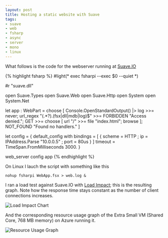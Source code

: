 ```yaml
--- 
layout: post
title: Hosting a static website with Suave
tags:
- suave
- web
- fsharp
- async
- server
- mono
- linux
---
```

What follows is the code for the webserver running at [Suave.IO](http://suave.io)

{% highlight fsharp %}
#light(*
exec fsharpi --exec $0 --quiet
*)

#r "suave.dll"

open Suave.Types
open Suave.Web
open Suave.Http
open System
open System.Net

let app : WebPart = 
    choose [
       Console.OpenStandardOutput() |> log >>= never;
       url_regex "(.*?)\.(fsx|dll|mdb|log)$" >>= FORBIDDEN "Access denied.";
       GET >>= choose [ url "/" >>= file "index.html"; browse ];
       NOT_FOUND "Found no handlers." 
    ]

let config = 
    { default_config with
       bindings = [ { scheme = HTTP ; ip = IPAddress.Parse "10.0.0.5" ; port   = 80us } ]
       timeout = TimeSpan.FromMilliseconds 3000.
    }

web_server config app
{% endhighlight %}

On Linux I lauch the script with something like this

```
nohup fsharpi WebApp.fsx > web.log &
```

I ran a load test against Suave.IO with [Load Impact](http://loadimpact.com); this is the resulting graph. Note how the response time stays constant as the number of client connections increases.

![Load Impact Chart](https://pbs.twimg.com/media/BZM7IPvCYAEssAg.png:large)

And the corresponding resource usage graph of the Extra Small VM (Shared Core, 768 MB memory) on Azure running it.

![Resource Usage Graph](https://pbs.twimg.com/media/BZNCk5yCYAIwu3H.png:large)